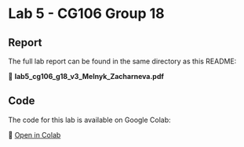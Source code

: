 # Lab 5 - CG106 Group 18

## Report

The full lab report can be found in the same directory as this README:

📄 **lab5_cg106_g18_v3_Melnyk_Zacharneva.pdf**

## Code

The code for this lab is available on Google Colab:

🔗 [Open in Colab](https://colab.research.google.com/drive/1yEOR8kxjese3tf6gzpWIkJfvn8jCiHWK?usp=sharing)
